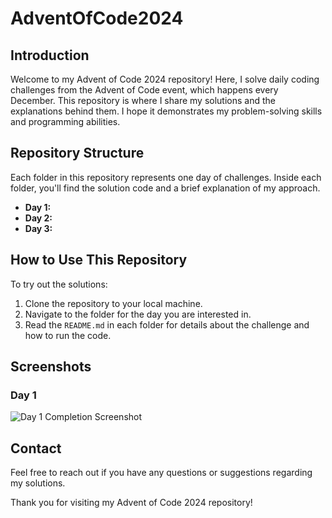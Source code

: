 # AdventOfCode2024

## Introduction
Welcome to my Advent of Code 2024 repository! Here, I solve daily coding challenges from the Advent of Code event, which happens every December. This repository is where I share my solutions and the explanations behind them. I hope it demonstrates my problem-solving skills and programming abilities.

## Repository Structure
Each folder in this repository represents one day of challenges. Inside each folder, you'll find the solution code and a brief explanation of my approach.

- **Day 1:** 
- **Day 2:**
- **Day 3:**

## How to Use This Repository
To try out the solutions:
1. Clone the repository to your local machine.
2. Navigate to the folder for the day you are interested in.
3. Read the `README.md` in each folder for details about the challenge and how to run the code.

## Screenshots
### Day 1
![Day 1 Completion Screenshot](Screenshot/day1.png)

## Contact
Feel free to reach out if you have any questions or suggestions regarding my solutions.

Thank you for visiting my Advent of Code 2024 repository!
